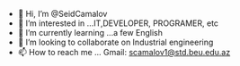 - 👋 Hi, I’m @SeidCamalov
- 👀 I’m interested in ...IT,DEVELOPER, PROGRAMER, etc
- 🌱 I’m currently learning ...a few English 
- 💞️ I’m looking to collaborate on Industrial engineering
- 📫 How to reach me ... Gmail: scamalov1@std.beu.edu.az

<!---
SeidCamalov/SeidCamalov is a ✨ special ✨ repository because its `README.md` (this file) appears on your GitHub profile.
You can click the Preview link to take a look at your changes.
--->
